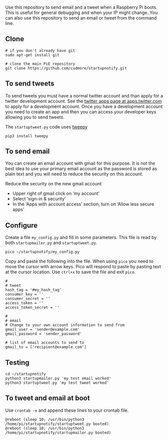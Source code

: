 
Use this repository to send email and a tweet when a Raspberry Pi boots. This is useful for general debugging and when your IP might change. You can also use this repository to send an email or tweet from the command line.

## Clone

```
# if you don't already have git
sudo apt-get install git

# clone the main PiE repository
git clone https://github.com/cudmore/startupnotify.git
```

## To send tweets

To send tweets you must have a normal twitter account and than apply for a twitter development account. See the [twitter apps page at apps.twitter.com](https://apps.twitter.com/) to apply for a development account. Once you have a development account you need to create an app and then you can access your developer keys allowing you to send tweets.

The `startuptweet.py` code uses [tweepy](http://www.tweepy.org/)

	pip3 install tweepy

## To send email

You can create an email account with gmail for this purpose. It is not the best idea to use your primary email account as the password is stored as plain text and you will need to reduce the security on this account.

Reduce the security on the new gmail account

 - Upper right of gmail click on ‘my account’
 - Select ‘sign-in & security’
 - In the ‘Apps with account access’ section, turn on ‘Allow less secure apps’

## Configure

Create a file `my_config.py` and fill in some parameters. This file is read by both `startupmailer.py` and `startuptweet.py`.

```
pico ~/startupnotify/my_config.py
```

Copy and paste the following into the file. When using `pico` you need to move the cursor with arrow keys. Pico will respond to paste by pasting text at the cursor location. Use `ctrl+x` to save the file and exit `pico`.

```
#
# tweet
hash_tag = '#my_hash_tag'
consumer_key = ''
consumer_secret = ''
access_token = ''
access_token_secret = ''

#
# email
# Change to your own account information to send from
gmail_user = 'sender@example.com'
gmail_password = 'sender_password'

# list of email accounts to send to
gmail_to = ['recipient@example.com']
```

## Testing

```
cd ~/startupnotify
python3 startupmailer.py 'my test email worked'
python3 startuptweet.py 'my test tweet worked'
```

## To tweet and email at boot

Use `crontab -e` and append these lines to your crontab file.

```
@reboot (sleep 10; /usr/bin/python3 /home/pi/startupnotify/startuptweet.py booted)
@reboot (sleep 10; /usr/bin/python3 /home/pi/startupnotify/startupmailer.py booted)
```


